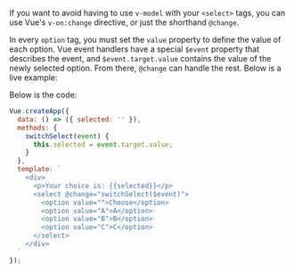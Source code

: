 If you want to avoid having to use `v-model` with your `<select>` tags,
you can use Vue's `v-on:change` directive, or just the shorthand `@change`.

In every `option` tag, you must set the `value` property to define the value of each option.
Vue event handlers have a special `$event` property that describes the event, and `$event.target.value`
contains the value of the newly selected option.
From there, `@change` can handle the rest. Below is a live example:

<div id = "content"></div>
<script src="https://unpkg.com/vue@next"></script>
<script>
Vue.createApp({
  data: () => ({ selected: '' }),
  methods: {
    switchSelect(event) {
      this.selected = event.target.value;
   }
  },
  template: `
    <div>
        <p>Your choice is: {{selected}}</p>
        <select @change="switchSelect($event)">
          <option value = "">Choose</option>
          <option value = "A">A</option>
          <option value = "B">B</option>
          <option value = "C">C</option>
        </select>
    </div>
  `
}).mount('#content');
</script>

Below is the code:

```javascript
Vue.createApp({
  data: () => ({ selected: '' }),
  methods: {
    switchSelect(event) {
      this.selected = event.target.value;
    }
  },
  template: `
    <div>
      <p>Your choice is: {{selected}}</p>
      <select @change="switchSelect($event)">
        <option value="">Choose</option>
        <option value="A">A</option>
        <option value="B">B</option>
        <option value="C">C</option>
      </select>
    </div>
  `
});
```

